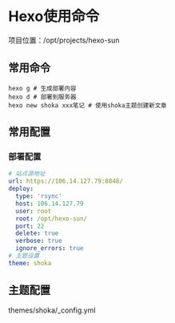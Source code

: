 # Hexo使用命令

项目位置：/opt/projects/hexo-sun

## 常用命令

```
hexo g # 生成部署内容
hexo d # 部署到服务器
hexo new shoka xxx笔记 # 使用shoka主题创建新文章
```

## 常用配置

### 部署配置

```yaml
# 站点源地址
url: https://106.14.127.79:8848/
deploy:
  type: 'rsync'
  host: 106.14.127.79
  user: root
  root: /opt/hexo-sun/
  port: 22
  delete: true
  verbose: true
  ignore_errors: true
# 主题设置
theme: shoka
```

## 主题配置

themes/shoka/_config.yml

